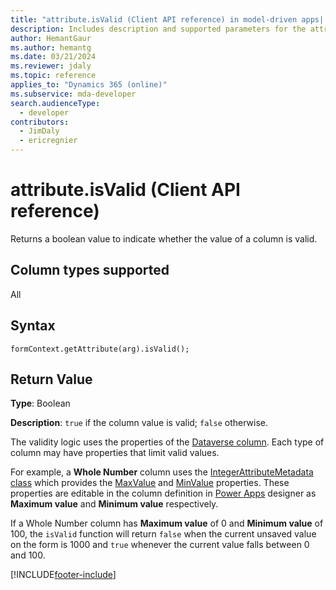 ```yaml
---
title: "attribute.isValid (Client API reference) in model-driven apps| MicrosoftDocs"
description: Includes description and supported parameters for the attribute.isValid method.
author: HemantGaur
ms.author: hemantg
ms.date: 03/21/2024
ms.reviewer: jdaly
ms.topic: reference
applies_to: "Dynamics 365 (online)"
ms.subservice: mda-developer
search.audienceType: 
  - developer
contributors:
  - JimDaly
  - ericregnier
---
```

# attribute.isValid (Client API reference)



Returns a boolean value to indicate whether the value of a column is valid. 

## Column types supported

All

## Syntax

`formContext.getAttribute(arg).isValid();`

## Return Value

**Type**: Boolean

**Description**: `true` if the column value is valid; `false` otherwise.

The validity logic uses the properties of the [Dataverse column](../../../../data-platform/entity-attribute-metadata.md#column-types). Each type of column may have properties that limit valid values.

For example, a **Whole Number** column uses the [IntegerAttributeMetadata class](/dotnet/api/microsoft.xrm.sdk.metadata.integerattributemetadata) which provides the [MaxValue](/dotnet/api/microsoft.xrm.sdk.metadata.integerattributemetadata.maxvalue) and [MinValue](/dotnet/api/microsoft.xrm.sdk.metadata.integerattributemetadata.minvalue) properties. These properties are editable in the column definition in [Power Apps](https://make.powerapps.com) designer as **Maximum value** and **Minimum value** respectively.

If a Whole Number column has **Maximum value** of 0 and **Minimum value** of 100, the `isValid` function will return `false` when the current unsaved value on the form is 1000 and `true` whenever the current value falls between 0 and 100.

[!INCLUDE[footer-include](../../../../../includes/footer-banner.md)]
